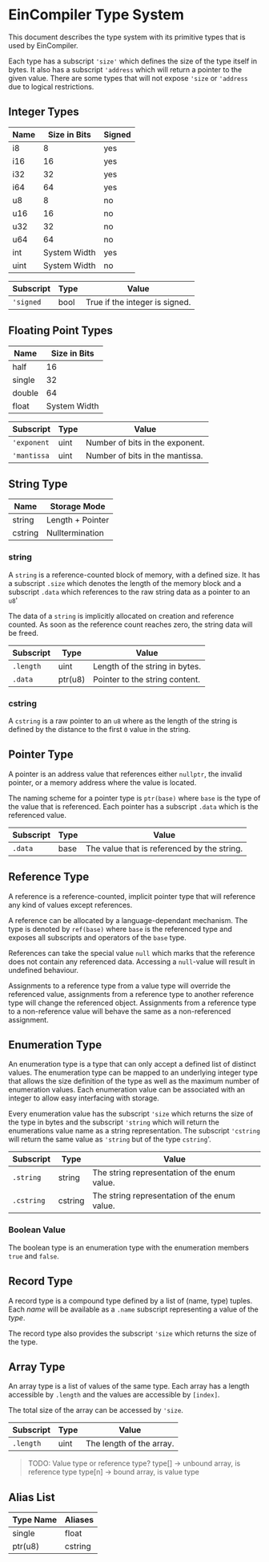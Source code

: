 # EinCompiler Type System

This document describes the type system with its primitive types that is used by EinCompiler.

Each type has a subscript `'size'` which defines the size of the type itself in bytes. It also has a subscript `'address` which will return a pointer to the given value.
There are some types that will not expose `'size` or `'address` due to logical restrictions.

## Integer Types

| Name    | Size in Bits | Signed |
|---------|--------------|--------|
| i8      | 8            | yes    |
| i16     | 16           | yes    |
| i32     | 32           | yes    |
| i64     | 64           | yes    |
| u8      | 8            | no     |
| u16     | 16           | no     |
| u32     | 32           | no     |
| u64     | 64           | no     |
| int     | System Width | yes    |
| uint    | System Width | no     |

| Subscript   | Type     | Value                           |
|-------------|----------|---------------------------------|
| `'signed  ` | bool     | True if the integer is signed.  |

## Floating Point Types

| Name    | Size in Bits |
|---------|--------------|
| half    | 16           |
| single  | 32           |
| double  | 64           |
| float   | System Width |

| Subscript   | Type     | Value                           |
|-------------|----------|---------------------------------|
| `'exponent` | uint     | Number of bits in the exponent. |
| `'mantissa` | uint     | Number of bits in the mantissa. |

## String Type

| Name    | Storage Mode     |
|---------|------------------|
| string  | Length + Pointer |
| cstring | Nulltermination  |

### string
A `string` is a reference-counted block of memory, with a defined size. It has a subscript `.size` which denotes the length of the memory block and a subscript `.data` which references to the raw string data as a pointer to an `u8`'

The data of a `string` is implicitly allocated on creation and reference counted. As soon as the reference count reaches zero, the string data will be freed.

| Subscript   | Type     | Value                           |
|-------------|----------|---------------------------------|
| `.length`   | uint     | Length of the string in bytes.  |
| `.data`     | ptr(u8)  | Pointer to the string content.  |

### cstring
A `cstring` is a raw pointer to an `u8` where as the length of the string is defined by the distance to the first `0` value in the string.

## Pointer Type
A pointer is an address value that references either `nullptr`, the invalid pointer, or a memory address where the value is located.

The naming scheme for a pointer type is `ptr(base)` where `base` is the type of the value that is referenced. Each pointer has a subscript `.data` which is the referenced value.

| Subscript   | Type     | Value                                       |
|-------------|----------|---------------------------------------------|
| `.data`     | base     | The value that is referenced by the string. |

## Reference Type
A reference is a reference-counted, implicit pointer type that will reference any kind of values except references.

A reference can be allocated by a language-dependant mechanism. The type is denoted by `ref(base)` where `base` is the referenced type and exposes all subscripts and operators of the `base` type.

References can take the special value `null` which marks that the reference does not contain any referenced data. Accessing a `null`-value will result in undefined behaviour.

Assignments to a reference type from a value type will override the referenced value, assignments from a reference type to another reference type will change the referenced object. Assignments from a reference type to a non-reference value will behave the same as a non-referenced assignment.

## Enumeration Type
An enumeration type is a type that can only accept a defined list of distinct values. The enumeration type can be mapped to an underlying integer type that allows the size definition of the type as well as the maximum number of enumeration values. Each enumeration value can be associated with an integer to allow easy interfacing with storage.

Every enumeration value has the subscript `'size` which returns the size of the type in bytes and the subscript `'string` which will return the enumerations value name as a string representation. The subscript `'cstring` will return the same value as `'string` but of the type `cstring`'.

| Subscript   | Type     | Value                                        |
|-------------|----------|----------------------------------------------|
| `.string`   | string   | The string representation of the enum value. |
| `.cstring`  | cstring  | The string representation of the enum value. |

### Boolean Value
The boolean type is an enumeration type with the enumeration members `true` and `false`.

## Record Type
A record type is a compound type defined by a list of (name, type) tuples. Each *name* will be available as a `.name` subscript representing a value of the *type*.

The record type also provides the subscript `'size` which returns the size of the type.

## Array Type
An array type is a list of values of the same type. Each array has a length accessible by `.length` and the values are accessible by `[index]`.

The total size of the array can be accessed by `'size`.

| Subscript   | Type     | Value                                        |
|-------------|----------|----------------------------------------------|
| `.length`   | uint     | The length of the array.                     |

> TODO: Value type or reference type?
> type[]  → unbound array, is reference type
> type[n] → bound array, is value type

## Alias List

| Type Name | Aliases             |
|-----------|---------------------|
| single    | float               |
| ptr(u8)   | cstring             |